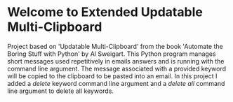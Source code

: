 # Welcome to Extended Updatable Multi-Clipboard
Project based on 'Updatable Multi-Clipboard' from the book 'Automate the Boring Stuff with Python' by Al Sweigart.
This Python program manages short messages used repetitively in emails answers and is running with the command line argument.
The message associated with a provided keyword will be copied to the clipboard to be pasted into an email.
In this project I added a *delete* keyword command line argument and a *delete all* command line argument to delete all keywords. 

